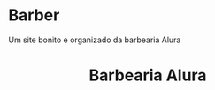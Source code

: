 # Barber
Um site bonito e organizado da barbearia Alura
<h1 align="center"> Barbearia Alura </h1>
<img scr="https://imgur.com/xeiHYHL" alt="Logo Barbearia Alura>
